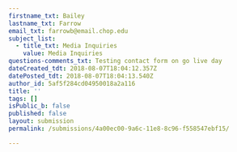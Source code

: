 ```yaml
---
firstname_txt: Bailey
lastname_txt: Farrow
email_txt: farrowb@email.chop.edu
subject_list:
  - title_txt: Media Inquiries
    value: Media Inquiries
questions-comments_txt: Testing contact form on go live day
dateCreated_tdt: 2018-08-07T18:04:12.357Z
datePosted_tdt: 2018-08-07T18:04:13.540Z
author_id: 5af5f284cd04950018a2a116
title: ''
tags: []
isPublic_b: false
published: false
layout: submission
permalink: /submissions/4a00ec00-9a6c-11e8-8c96-f558547ebf15/

---
```



